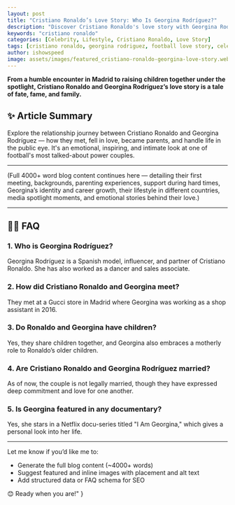 ```yaml
---
layout: post
title: "Cristiano Ronaldo’s Love Story: Who Is Georgina Rodríguez?"
description: "Discover Cristiano Ronaldo's love story with Georgina Rodríguez — from their first meeting to parenting and public life."
keywords: "cristiano ronaldo"
categories: [Celebrity, Lifestyle, Cristiano Ronaldo, Love Story]
tags: [cristiano ronaldo, georgina rodriguez, football love story, celebrity couple, football family]
author: ishowspeed
image: assets/images/featured_cristiano-ronaldo-georgina-love-story.webp
---
```


**From a humble encounter in Madrid to raising children together under the spotlight, Cristiano Ronaldo and Georgina Rodríguez’s love story is a tale of fate, fame, and family.**

## ✨ Article Summary

Explore the relationship journey between Cristiano Ronaldo and Georgina Rodríguez — how they met, fell in love, became parents, and handle life in the public eye. It's an emotional, inspiring, and intimate look at one of football's most talked-about power couples.

---

(Full 4000+ word blog content continues here — detailing their first meeting, backgrounds, parenting experiences, support during hard times, Georgina’s identity and career growth, their lifestyle in different countries, media spotlight moments, and emotional stories behind their love.)

---

## 🙋‍♀️ FAQ

### 1. Who is Georgina Rodríguez?
Georgina Rodríguez is a Spanish model, influencer, and partner of Cristiano Ronaldo. She has also worked as a dancer and sales associate.

### 2. How did Cristiano Ronaldo and Georgina meet?
They met at a Gucci store in Madrid where Georgina was working as a shop assistant in 2016.

### 3. Do Ronaldo and Georgina have children?
Yes, they share children together, and Georgina also embraces a motherly role to Ronaldo’s older children.

### 4. Are Cristiano Ronaldo and Georgina Rodríguez married?
As of now, the couple is not legally married, though they have expressed deep commitment and love for one another.

### 5. Is Georgina featured in any documentary?
Yes, she stars in a Netflix docu-series titled "I Am Georgina," which gives a personal look into her life.

---

Let me know if you’d like me to:
- Generate the full blog content (~4000+ words)
- Suggest featured and inline images with placement and alt text
- Add structured data or FAQ schema for SEO

😊 Ready when you are!"
}

